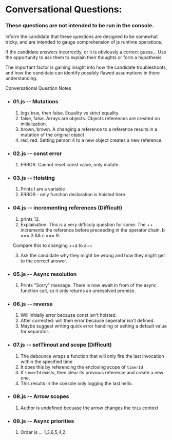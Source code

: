 # Conversational Questions:

### These questions are not intended to be run in the console.

Inform the candidate that these questions are designed to be somewhat tricky,
and are intended to gauge comprehension of js runtime operations.

If the candidate answers incorrectly, or it is obviously a correct guess...
Use the opportunity to ask them to explain their thoughts or form a hypothesis.

The important factor is gaining insight into how the candidate troubleshoots,
and how the candidate can identify possibly flawed assumptions in there understanding.


Conversational Question Notes

* ### 01.js -- Mutations
    1. logs true, then false. Equality vs strict equality.
    2. false, false. Arrays are objects. Objects references are created on initialization.
    3. brown, brown. A changing a reference to a reference results in a mutation of the original object
    4. red, red. Setting person 4 to a new object creates a new reference.

* ### 02.js -- const error
    1. ERROR. Cannot reset const value, only mutate.


* ### 03.js -- Hoisting
    1. Prints I am a variable
    2. ERROR - only function declaration is hoisted here.


* ### 04.js -- incrementing references (Difficult)
    1. prints 12.
    2. Explaination: This is a very difficuly question for some. The ++ increments the reference before preceeding in the operator chain. b === 3 && c === 9.

    Compare this to changing ++a to a++

    3. Ask the candidate why they might be wrong and how they might get to the correct answer.

* ### 05.js -- Async resolution
    1. Prints "Sorry" message. There is now await in from of the async function call, so it only returns an unresolved promise.

* ### 06.js -- reverse
    1. Will initially error because const isn't hoisted.
    2. After corrected: will then error because seperator isn't defined.
    3. Maybe suggest writing quick error handling or setting a default value for separator.

* ### 07.js -- setTimout and scope (Difficult)
    1. The debounce wraps a function that will only fire the last invocation within the specified time
    2. It does this by referencing the enclosing scope of `timerId`
    3. If `timerId` exists, then clear its previous reference and create a new one.
    4. This results in the console only logging the last hello.

* ### 08.js -- Arrow scopes
    1. Author is undefined becuase the arrow changes the `this` context

* ### 09.js -- Async priorities
    1. Order is ... 1,3,6,5,4,2